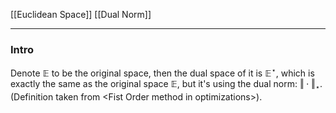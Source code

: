 [[Euclidean Space]]
[[Dual Norm]]

---
### **Intro**

Denote $\mathbb E$ to be the original space, then the dual space of it is $\mathbb E^\star$, which is exactly the same as the original space $\mathbb E$, but it's using the dual norm: $\Vert\cdot \Vert_\star$. (Definition taken from \<Fist Order method in optimizations\>). 
